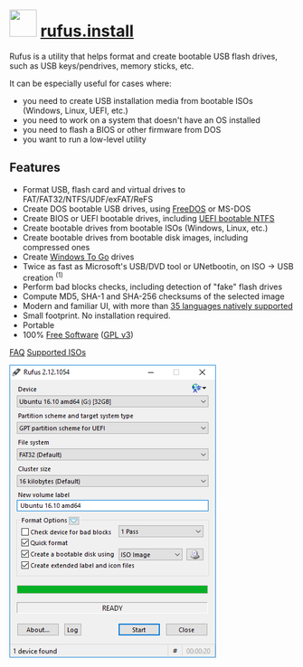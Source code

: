 # <img src="" width="48" height="48"/> [rufus.install](https://chocolatey.org/packages/rufus.install)

Rufus is a utility that helps format and create bootable USB flash drives, such as USB keys/pendrives, memory sticks, etc.

It can be especially useful for cases where:

- you need to create USB installation media from bootable ISOs (Windows, Linux, UEFI, etc.)
- you need to work on a system that doesn't have an OS installed
- you need to flash a BIOS or other firmware from DOS
- you want to run a low-level utility

## Features

* Format USB, flash card and virtual drives to FAT/FAT32/NTFS/UDF/exFAT/ReFS
* Create DOS bootable USB drives, using [FreeDOS](http://www.freedos.org/) or MS-DOS
* Create BIOS or UEFI bootable drives, including [UEFI bootable NTFS](https://github.com/pbatard/uefi-ntfs)
* Create bootable drives from bootable ISOs (Windows, Linux, etc.)
* Create bootable drives from bootable disk images, including compressed ones
* Create [Windows To Go](https://en.wikipedia.org/wiki/Windows_To_Go) drives
* Twice as fast as Microsoft's USB/DVD tool or UNetbootin, on ISO -> USB creation <sup>(1)</sup>
* Perform bad blocks checks, including detection of "fake" flash drives
* Compute MD5, SHA-1 and SHA-256 checksums of the selected image
* Modern and familiar UI, with more than [35 languages natively supported](https://rufus.akeo.ie/translations)
* Small footprint. No installation required.
* Portable
* 100% [Free Software](http://www.gnu.org/philosophy/free-sw.en.html) ([GPL v3](http://www.gnu.org/licenses/gpl-3.0.en.html))

[FAQ](https://github.com/pbatard/rufus/wiki/FAQ)
[Supported ISOs](http://rufus.akeo.ie/#ref2)


![screenshot](screenshot.png)